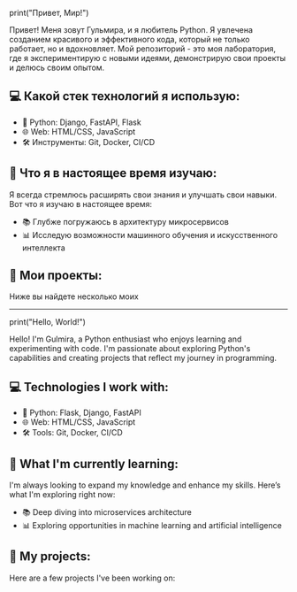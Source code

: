 print("Привет, Мир!")

Привет! Меня зовут Гульмира, и я любитель Python. Я увлечена созданием красивого и эффективного кода, который не только работает, но и вдохновляет. Мой репозиторий - это моя лаборатория, где я экспериментирую с новыми идеями, демонстрирую свои проекты и делюсь своим опытом.

## 💻 Какой стек технологий я использую:

- 🐍 Python: Django, FastAPI, Flask
- 🌐 Web: HTML/CSS, JavaScript
- 🛠️ Инструменты: Git, Docker, CI/CD

## 🌱 Что я в настоящее время изучаю:

Я всегда стремлюсь расширять свои знания и улучшать свои навыки. Вот что я изучаю в настоящее время:

- 📚 Глубже погружаюсь в архитектуру микросервисов
- 📊 Исследую возможности машинного обучения и искусственного интеллекта

## 🔧 Мои проекты:

Ниже вы найдете несколько моих

---------------------------------------------------------------------------------------------------

print("Hello, World!")

Hello! I'm Gulmira, a Python enthusiast who enjoys learning and experimenting with code. I'm passionate about exploring Python's capabilities and creating projects that reflect my journey in programming.

## 💻 Technologies I work with:

- 🐍 Python: Flask, Django, FastAPI
- 🌐 Web: HTML/CSS, JavaScript
- 🛠️ Tools: Git, Docker, CI/CD

## 🌱 What I'm currently learning:

I'm always looking to expand my knowledge and enhance my skills. Here’s what I'm exploring right now:

- 📚 Deep diving into microservices architecture
- 📊 Exploring opportunities in machine learning and artificial intelligence

## 🔧 My projects:

Here are a few projects I've been working on:
